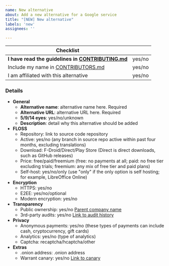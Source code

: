 ```yaml
---
name: New alternative
about: Add a new alternative for a Google service
title: "[NEW] New alternative"
labels: 'new'
assignees: ''

---
```


[//]: # ( Fill out to the best of your ability. )
[//]: # ( If an item is not applicable, feel free to remove the line. )

| Checklist |   |
| --------- | - |
| **I have read the guidelines in [CONTRIBUTING.md]** | yes/no |
| Include my name in [CONTRIBUTORS.md]                | yes/no |
| I am affiliated with this alternative               | yes/no |

### Details

- **General**
  - **Alternative name**: alternative name here. Required
  - **Alternative URL**: alternative URL here. Required
  - **5/9/14 eyes**: yes/no/unknown
  - **Description**: detail why this alternative should be added
- **FLOSS**
  - Repository: link to source code repository
  - Active: yes/no (any branch in source repo active within past four months, excluding translations)
  - Download: F-Droid/Direct/Play Store (Direct is direct downloads, such as GitHub releases)
  - Price: free/paid/freemium (free: no payments at all; paid: no free tier excluding trials; freemium: any mix of free tier and paid plans)
  - Self-host: yes/no/only (use "only" if the only option is self hosting; for example, LibreOffice Online)
- **Encryption**
  - HTTPS: yes/no
  - E2EE: yes/no/optional
  - Modern encryption: yes/no
- **Transparency**
  - Public ownership: yes/no [Parent company name](https://parent.company.url)
  - 3rd-party audits: yes/no [Link to audit history](https://audit.history.url)
- **Privacy**
  - Anonymous payments: yes/no (these types of payments can include cash, cryptocurrency, gift cards)
  - Analytics: yes/no (type of analytics)
  - Captcha: recaptcha/hcaptcha/other
- **Extras**
  - .onion address: .onion address
  - Warrant canary: yes/no [Link to canary](https://warrant.canary.url)

[CONTRIBUTING.md]: ../blob/master/CONTRIBUTING.md
[CONTRIBUTORS.md]: ../blob/master/CONTRIBUTORS.md

